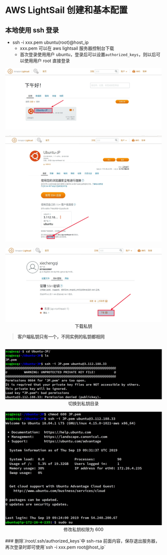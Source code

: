 # AWS LightSail 创建和基本配置

## 本地使用 ssh 登录

* ssh -i xxx.pem ubuntu(root)@host_ip
  * xxx.pem 可以在 aws lightsail 服务器控制台下载
  * 首次登录使用用户 ubuntu，登录后可以设置`authorized_keys`，则以后可以使用用户 root 直接登录

<div align=center>
  <img src="./images/02.jpg"><br/>
</div>
<br/>
<div align=center>
  <img src="./images/03.jpg"><br/>
</div>
<br/>

<div align=center>
  <img src="./images/04.jpg"><br/>下载私钥
</div>

> **客户端私钥只有一个，不同实例的私钥都相同**

<br/>
<div align=center>
  <img src="./images/05.jpg"><br/>切换到私钥目录
</div>
<br/>

<div align=center>
  <img src="./images/06.jpg"><br/>修改私钥权限为 600
</div>
<br/>
### 删除`/root/.ssh/authorized_keys`中 ssh-rsa 前面内容，保存退出服务器，再次登录时即可使用`ssh -i xxx.pem root@host_ip`
 

